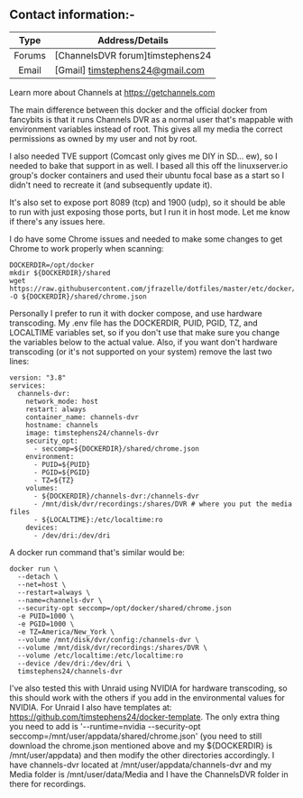 ## Contact information:-

| Type | Address/Details |
| :---: | --- |
| Forums | [ChannelsDVR forum]timstephens24
| Email | [Gmail] timstephens24@gmail.com

Learn more about Channels at https://getchannels.com

The main difference between this docker and the official docker from fancybits is that it runs Channels DVR as a normal user that's mappable with environment variables instead of root. This gives all my media the correct permissions as owned by my user and not by root.

I also needed TVE support (Comcast only gives me DIY in SD... ew), so I needed to bake that support in as well. I based all this off the linuxserver.io group's docker containers and used their ubuntu focal base as a start so I didn't need to recreate it (and subsequently update it).

It's also set to expose port 8089 (tcp) and 1900 (udp), so it should be able to run with just exposing those ports, but I run it in host mode. Let me know if there's any issues here.

I do have some Chrome issues and needed to make some changes to get Chrome to work properly when scanning:
```
DOCKERDIR=/opt/docker
mkdir ${DOCKERDIR}/shared
wget https://raw.githubusercontent.com/jfrazelle/dotfiles/master/etc/docker/seccomp/chrome.json -O ${DOCKERDIR}/shared/chrome.json
```

Personally I prefer to run it with docker compose, and use hardware transcoding. My .env file has the DOCKERDIR, PUID, PGID, TZ, and LOCALTIME variables set, so if you don't use that make sure you change the variables below to the actual value. Also, if you want don't hardware transcoding (or it's not supported on your system) remove the last two lines:
```
version: "3.8"
services:
  channels-dvr:
    network_mode: host
    restart: always
    container_name: channels-dvr
    hostname: channels
    image: timstephens24/channels-dvr
    security_opt:
      - seccomp=${DOCKERDIR}/shared/chrome.json
    environment:
      - PUID=${PUID}
      - PGID=${PGID}
      - TZ=${TZ}
    volumes:
      - ${DOCKERDIR}/channels-dvr:/channels-dvr
      - /mnt/disk/dvr/recordings:/shares/DVR # where you put the media files
      - ${LOCALTIME}:/etc/localtime:ro
    devices:
      - /dev/dri:/dev/dri
```

A docker run command that's similar would be:
```
docker run \
  --detach \
  --net=host \
  --restart=always \
  --name=channels-dvr \
  --security-opt seccomp=/opt/docker/shared/chrome.json
  -e PUID=1000 \
  -e PGID=1000 \
  -e TZ=America/New_York \
  --volume /mnt/disk/dvr/config:/channels-dvr \
  --volume /mnt/disk/dvr/recordings:/shares/DVR \
  --volume /etc/localtime:/etc/localtime:ro
  --device /dev/dri:/dev/dri \
  timstephens24/channels-dvr
```

I've also tested this with Unraid using NVIDIA for hardware transcoding, so this should work with the others if you add in the environmental values for NVIDIA. For Unraid I also have templates at: https://github.com/timstephens24/docker-template. The only extra thing you need to add is '--runtime=nvidia --security-opt seccomp=/mnt/user/appdata/shared/chrome.json' (you need to still download the chrome.json mentioned above and my ${DOCKERDIR} is /mnt/user/appdata) and then modify the other directories accordingly. I have channels-dvr located at /mnt/user/appdata/channels-dvr and my Media folder is /mnt/user/data/Media and I have the ChannelsDVR folder in there for recordings.
